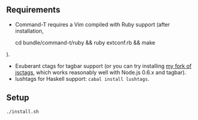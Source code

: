 ## Requirements

* Command-T requires a Vim compiled with Ruby support (after installation,

    cd bundle/command-t/ruby && ruby extconf.rb && make

).
* Exuberant ctags for tagbar support (or you can try installing [my fork of
  jsctags](https://github.com/othiym23/doctorjs), which works reasonably well
  with Node.js 0.6.x and tagbar).
* lushtags for Haskell support: `cabal install lushtags`.

## Setup

`./install.sh`
